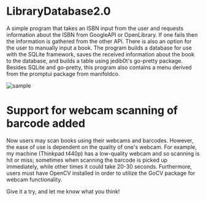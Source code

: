 # LibraryDatabase2.0

A simple program that takes an ISBN input from the user and requests information about the ISBN from GoogleAPI or OpenLibrary. If one fails then the information is gathered from the other API. There is also an option for the user to manually input a book. The program builds a database for use with the SQLite framework, saves the received information about the book to the database, and builds a table using jedib0t's go-pretty package. Besides SQLite and go-pretty, this program also contains a menu derived from the promptui package from manifoldco.

![sample](https://github.com/jeffrey33704/LibraryDatabase2.0/blob/main/sample.gif)

# Support for webcam scanning of barcode added
Now users may scan books using their webcams and barcodes.  However, the ease of use is dependent on the quality of one's webcam.  For example, my machine (Thinkpad t440p) has a low-quality webcam and so scanning is hit or miss; sometimes when scanning the barcode is picked up immediately, while other times it could take 20-30 seconds.  Furthermore, users must have OpenCV installed in order to utilize the GoCV package for webcam functionality.

Give it a try, and let me know what you think!
